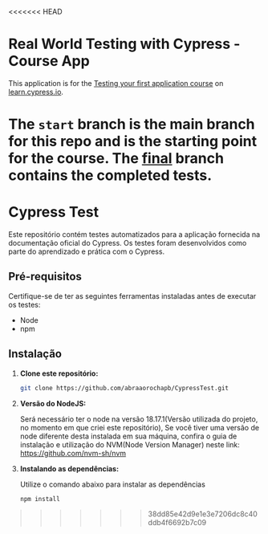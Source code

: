 <<<<<<< HEAD
# Real World Testing with Cypress - Course App

This application is for the [Testing your first application course](https://learn.cypress.io/testing-your-first-application) on [learn.cypress.io](https://learn.cypress.io/).

The `start` branch is the main branch for this repo and is the starting point for the course. The [final](https://github.com/cypress-io/cypress-realworld-testing-course-app/tree/final) branch contains the completed tests.
=======
# Cypress Test

Este repositório contém testes automatizados para a aplicação fornecida na documentação oficial do Cypress. Os testes foram desenvolvidos como parte do aprendizado e prática com o Cypress.

## Pré-requisitos

Certifique-se de ter as seguintes ferramentas instaladas antes de executar os testes:

- Node
- npm

## Instalação

1. **Clone este repositório:**

   ```bash
   git clone https://github.com/abraaorochapb/CypressTest.git

2. **Versão do NodeJS:**
 
   Será necessário ter o node na versão 18.17.1(Versão utilizada do projeto, no momento em que criei este repositório), Se você tiver uma versão de node diferente desta instalada em sua máquina, confira o guia de instalação e utilização do NVM(Node Version Manager) neste link: https://github.com/nvm-sh/nvm

3. **Instalando as dependências:**

   Utilize o comando abaixo para instalar as dependências

   ```npm
   npm install
>>>>>>> 38dd85e42d9e1e3e7206dc8c40ddb4f6692b7c09
